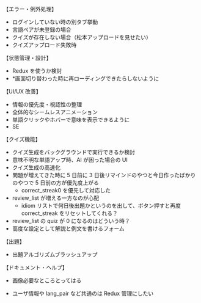 【エラー・例外処理】

- ログインしていない時の別タブ挙動
- 言語ペアが未登録の場合
- クイズが存在しない場合（松本アップロードを見せたい）
- クイズアップロード失敗時

【状態管理・設計】

- Redux を使うか検討
- \*画面切り替わった時に再ローディングできたらしないように

【UI/UX 改善】

- 情報の優先度・視認性の整理
- 全体的なシームレスアニメーション
- 単語クリックやホバーで意味を表示できるように
- SE

【クイズ機能】

- クイズ生成をバックグラウンドで実行できるか検討
- 意味不明な単語アップ時、AI が困った場合の UI
- クイズ生成の高速化
- 問題が増えてきた時に 5 日前に 3 日後リマインドのやつと今日作ったばかりのやつで 5 日前の方が優先度上がる
  - correct_streak0 を優先して対応した
- review_list が増える一方なのが心配
  - idiom リストで何日後出題かというのを出して、ボタン押すと再度 correct_streak をリセットしてくれる？
- review_list の quiz が 0 になるのはどういう時？
- 高度な設定として解説と例文を書けるフォーム

【出題】

- 出題アルゴリズムブラッシュアップ

【ドキュメント・ヘルプ】

- 画像必要なところとってはる

- ユーザ情報や lang_pair など共通のは Redux 管理にしたい
